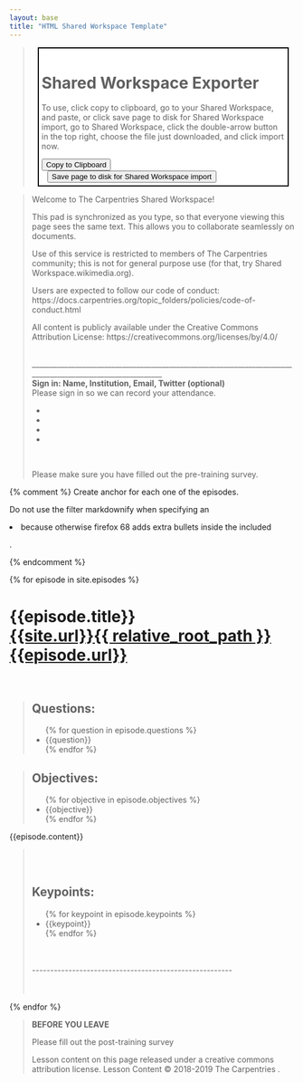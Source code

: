 ```yaml
---
layout: base
title: "HTML Shared Workspace Template"
---
```

<blockquote><div style=' border:2px solid black; background:white;margin:10px;padding:5px;'><h1> Shared Workspace Exporter </h1><p>To use, click copy to clipboard, go to your Shared Workspace, and paste, or click save page to disk for Shared Workspace import, go to Shared Workspace, click the double-arrow button in the top right, choose the file just downloaded, and click import now.</p>
  <!-- <p>Workshop ID:<input id="workshop-id" name="workshop-id" value="WORKSHOP_ID_HERE"/></p> -->
  <button id="copy-button" data-clipboard-target="#data-copy-target"  style="">Copy to Clipboard</button><button id="save-button" onClick="save()"  style="margin-left:10px;">Save page to disk for Shared Workspace import</button></div></blockquote>

<div id="data-copy-target">
<blockquote >
<p>Welcome to The Carpentries Shared Workspace!</p>

<p>This pad is synchronized as you type, so that everyone viewing this page sees the same text. This allows you to collaborate seamlessly on documents.</p>

<p>Use of this service is restricted to members of The Carpentries community; this is not for general purpose use (for that, try Shared Workspace.wikimedia.org).</p>

<p>Users are expected to follow our code of conduct: https://docs.carpentries.org/topic_folders/policies/code-of-conduct.html</p>

<p>All content is publicly available under the Creative Commons Attribution License: https://creativecommons.org/licenses/by/4.0/</p>
<br/> ____________________________________________________________________________________________________________
<br/>
<b>Sign in: Name, Institution, Email, Twitter (optional)</b><br/>
Please sign in so we can record your attendance.<br/>
<ul>
  <li>&nbsp;</li>
  <li>&nbsp;</li>
  <li>&nbsp;</li>
  <li>&nbsp;</li>
</ul>
<br/>

Please make sure you have filled out the pre-training survey.
 
</blockquote> 




{% comment %}
Create anchor for each one of the episodes.

Do not use the filter markdownify when specifying an <li> because otherwise firefox 68 adds extra bullets inside the included <p>.

{% endcomment %}

{% for episode in site.episodes %}
<h1>{{episode.title}} <br/><a href="{{site.url}}{{ relative_root_path }}{{episode.url}}">{{site.url}}{{ relative_root_path }}{{episode.url}}</a></h1>

<br/>
<blockquote>
<h2>Questions:</h2>
<ul>
{% for question in episode.questions %}
<li>{{question}}</li>
{% endfor %}
</ul>
</blockquote>

<blockquote>
<h2>Objectives:</h2>
<ul>
{% for objective in episode.objectives %}
<li>{{objective}}</li>
{% endfor %}
</ul>
</blockquote>



{{episode.content}}

<blockquote>
  <br/><br/>
<h2>Keypoints:</h2>
<ul>
{% for keypoint in episode.keypoints %}
<li>{{keypoint}}</li>
{% endfor %}
</ul>
<br/><br/>
-------------------------------------------------------<br/><br/><br/>

</blockquote>



{% endfor %}

<blockquote>
<p><b>BEFORE YOU LEAVE</b></p>
<p>Please fill out the post-training survey</p>


<p>Lesson content on this page released under a creative commons attribution license. Lesson Content &copy; 2018-2019 The Carpentries .</p>
</blockquote>
</div>
<script src='../assets/js/clipboard.min.js'></script>

<script>

//https://stackoverflow.com/a/29462236/263449
function save() {
  var htmlContent = [$("#data-copy-target").html()];
  var bl = new Blob(htmlContent, {type: "text/html"});
  var a = document.createElement("a");
  a.href = URL.createObjectURL(bl);
  a.download = "Shared Workspace-export-from-carpentries.html";
  a.hidden = true;
  document.body.appendChild(a);
  a.innerHTML = "download link";
  a.click();
}
</script>


<script>  window.onload = function() {

//Why paste workshop ID two places in the middle of the document when it can be highlighted front and centre and changed twice automatically?
// $("input#workshop-id").change(function(){
//   $("#preid").text($(this).val());
//   $("#postid").text($(this).val());
// })

// Find headers (h1..3), and add physical linebreaks around them, while trying to minimise the appearance of physical linebreaks, so that they render in the degraded html of Shared Workspace. 

// $( "h1, h2, h3" ).not("blockquote h2").before("<br style='line-height:0px'/><br/>").after("<br/>");

// Also wrap headers in bold, as headers do not transfer over to the Shared Workspace.
// $( "h1, h2, h3" ).not("blockquote h2").wrap("<b>");

// We want to differentiate level 2 and level 3 headers, so I'm progressively adding styling to them, while retaining the bold.
// $("h2").wrap("<i>");
// $("h3").wrap("<u>");


// //Also need to kill images. Not sure we need to keep images in blockquotes, but eh, might be useful some day if we print it off or something.
// //https://stackoverflow.com/a/19073240/263449


$("img").each(function(){
  $(this).after("<blockquote><p>Image: "+$(this).prop('alt')+" "+$(this).prop('src')+"</p></blockquote>")
})


// Remove all paragraph text which exists outside of a blockquote
$( "p").not('blockquote p').remove();

$( "pre").not('blockquote pre').parent().parent().remove();

// Also remove all unordered lists.
$( "ul").not('blockquote ul').remove();

// Can't forget ordered lists.
$( "ol").not('blockquote ol').remove();

// The navbar presents copying problems, so we need to clear that as well
$(".navbar").remove();

// Code should also not be copied over to the Shared Workspace. Code is indicated by the .source class on divs, rather than as a blockquote
$( "div.source").not('blockquote div.source').remove();

// Other divs need to be removed too
//$( "[class^='highlight']").not('blockquote [class^="highlight"]').remove();

//oops, forgot to clear out the footer.
$("footer").remove();


//Take all ordered lists and turn them into unordered lists, because ordered lists don't transfer well into the Shared Workspace.
//https://stackoverflow.com/a/12679823/263449
$($('ol').get().reverse()).each(function(){
  $(this).replaceWith($('<ul>'+$(this).html()+'</ul>'))
})


//Remove all solutions from the text
$("blockquote.solution").remove();


// I wanted to keep challenges, callouts, and discussion blocks. However, the icons don't transfer, so I need to add the calling-out word (exercise, etc) to the header (and then render the header as an h2) so that there is appropriate formatting transfered to the Shared Workspace, and that each of these has a useful label in the text-only zone.
$("blockquote.challenge h2").each(function(){
  var oldtext = $(this).text();
  $(this).text("Exercise: "+oldtext).before("<br/><br/>").wrap("<b>").wrap("<i>");
});
$("blockquote.callout h2").each(function(){
  var oldtext = $(this).text();
  $(this).text("Callout: "+oldtext).before("<br/><br/>").wrap("<b>").wrap("<i>");
  
});
$("blockquote.discussion h2").each(function(){
  var oldtext = $(this).text();
  $(this).text("Discussion: "+oldtext).before("<br/><br/>").wrap("<b>").wrap("<i>");
  
});


//Once we've cleaned out things, we need to unblockquote everything for best pasting.
//https://stackoverflow.com/a/17872365/263449
$("blockquote").contents().unwrap();



//To address @maxim-belkin's comments on code formatting and newlines being lost.
//$("*").removeAttr('id');

$("div[class^='language']").each(function(){
  if ($(this).hasClass("language-python") == true) {
    $(this).before("<h3>Python:</h3>");
  } 
  else {
    $(this).before("<h3>Code:</h3>");
  }

})
$("div[class^='output']").each(function(){
  $(this).before("<h3>Output:</h3>");
  

})

$("div").after("<br/>");

// $("pre").each(function(){
//   $(this).text($(this).text().replace("\n","\n\n")) ;
// })

//remove all non-essential formatting. (Specifically preserving the container.)
$("[class]").not(".container").removeClass();

// //This is just a check for me to make sure that execution has proceeded this far and I haven't messed something fundamental up.
// //console.log("hi");

//https://stackoverflow.com/a/22581382/263449
new ClipboardJS("#copy-button");

  }

</script>

